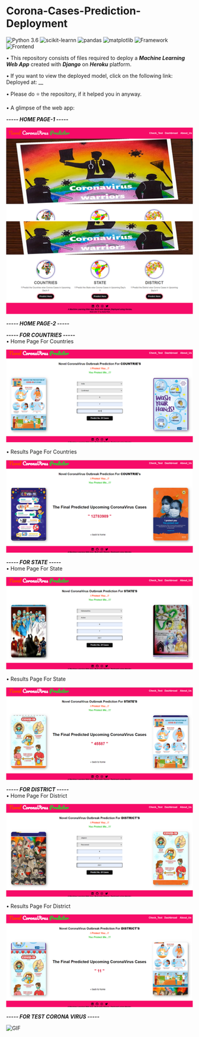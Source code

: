 # Corona-Cases-Prediction-Deployment

![Python 3.6](https://img.shields.io/badge/Python-3.6-brightgreen.svg) ![scikit-learnn](https://img.shields.io/badge/Library-Scikit_Learn-orange.svg) ![pandas](https://img.shields.io/badge/Library-Pandas-yellow.svg) ![matplotlib](https://img.shields.io/badge/Library-Matplotlib-orange.svg) ![Framework](https://img.shields.io/badge/Framework-Django-pink) ![Frontend](https://img.shields.io/badge/Frontend-HTML/CSS/JS-green)

• This repository consists of files required to deploy a ___Machine Learning Web App___ created with ___Django___ on ___Heroku___ platform.

• If you want to view the deployed model, click on the following link:<br />
Deployed at: __

• Please do ⭐ the repository, if it helped you in anyway.

• A glimpse of the web app:

_**----- HOME PAGE-1 -----**_<br />

![Heroku-Error](readme_resources/Home_Page_1.png) ![Heroku-Error](readme_resources/Home_Page_2.png)

_**----- HOME PAGE-2 -----**_<br />



_**----- FOR COUNTRIES -----**_<br />
• Home Page For Countries

![Heroku-Error](readme_resources/Countries_home.png)

• Results Page For Countries

![Heroku-Error](readme_resources/Countries_results.png)

_**----- FOR STATE -----**_<br />
• Home Page For State

![Heroku-Error](readme_resources/State_home.png)

• Results Page For State

![Heroku-Error](readme_resources/State_results.png)

_**----- FOR DISTRICT -----**_<br />
• Home Page For District

![Heroku-Error](readme_resources/District_home.png)

• Results Page For District

![Heroku-Error](readme_resources/District_results.png)

_**----- FOR TEST CORONA VIRUS -----**_<br />

![GIF](readme_resources/Test_cv.gif)


 
